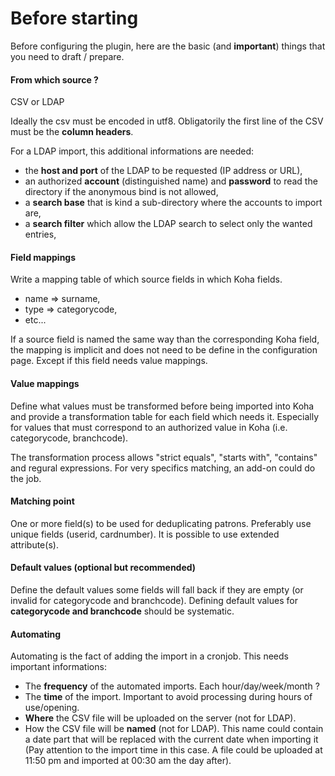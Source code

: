 # Before starting

Before configuring the plugin, here are the basic (and **important**) things that you need to draft / prepare.

#### From which source ?

CSV or LDAP

Ideally the csv must be encoded in utf8. Obligatorily the first line of the CSV must be the **column headers**.

For a LDAP import, this additional informations are needed:
* the **host and port** of the LDAP to be requested (IP address or URL),
* an authorized **account** (distinguished name) and **password** to read the directory if the anonymous bind is not allowed,
* a **search base** that is kind a sub-directory where the accounts to import are,
* a **search filter** which allow the LDAP search to select only the wanted entries,

#### Field mappings

Write a mapping table of which source fields in which Koha fields.
* name => surname,
* type => categorycode,
* etc...

If a source field is named the same way than the corresponding Koha field, the mapping is implicit and does not need to be define in the configuration page. Except if this field needs value mappings.

#### Value mappings

Define what values must be transformed before being imported into Koha and provide a transformation table for each field which needs it.
Especially for values that must correspond to an authorized value in Koha (i.e. categorycode, branchcode).

The transformation process allows "strict equals", "starts with", "contains" and regural expressions.
For very specifics matching, an add-on could do the job.

#### Matching point

One or more field(s) to be used for deduplicating patrons.
Preferably use unique fields (userid, cardnumber). It is possible to use extended attribute(s).

#### Default values (optional but recommended)

Define the default values some fields will fall back if they are empty (or invalid for categorycode and branchcode).
Defining default values for **categorycode and branchcode** should be systematic.

#### Automating

Automating is the fact of adding the import in a cronjob. This needs important informations:
* The **frequency** of the automated imports. Each hour/day/week/month ?
* The **time** of the import. Important to avoid processing during hours of use/opening.
* **Where** the CSV file will be uploaded on the server (not for LDAP).
* How the CSV file will be **named** (not for LDAP). This name could contain a date part that will be replaced with the current date when importing it (Pay attention to the import time in this case. A file could be uploaded at 11:50 pm and imported at 00:30 am the day after).

